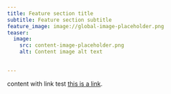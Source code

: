 ```yaml
---
title: Feature section title
subtitle: Feature section subtitle
feature_image: image://global-image-placeholder.png
teaser:
  image:
    src: content-image-placeholder.png
    alt: Content image alt text

    
---
```


content with link test <a class="text-blue-700" href="/about">this is a link</a>.
 